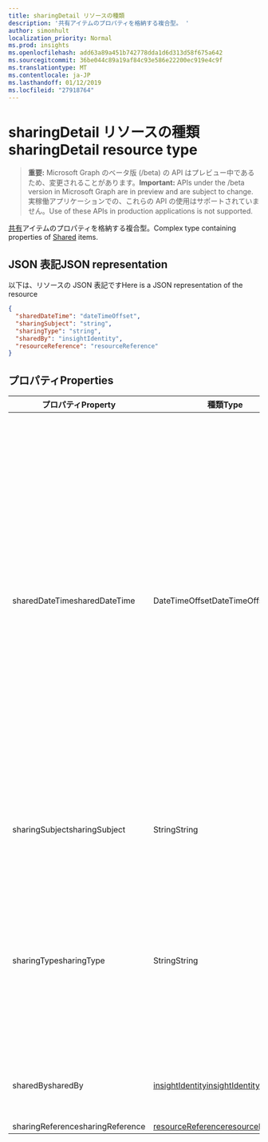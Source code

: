 ```yaml
---
title: sharingDetail リソースの種類
description: '共有アイテムのプロパティを格納する複合型。 '
author: simonhult
localization_priority: Normal
ms.prod: insights
ms.openlocfilehash: add63a89a451b742778dda1d6d313d58f675a642
ms.sourcegitcommit: 36be044c89a19af84c93e586e22200ec919e4c9f
ms.translationtype: MT
ms.contentlocale: ja-JP
ms.lasthandoff: 01/12/2019
ms.locfileid: "27918764"
---
```

# <a name="sharingdetail-resource-type"></a><span data-ttu-id="60817-103">sharingDetail リソースの種類</span><span class="sxs-lookup"><span data-stu-id="60817-103">sharingDetail resource type</span></span>

> <span data-ttu-id="60817-104">**重要:** Microsoft Graph のベータ版 (/beta) の API はプレビュー中であるため、変更されることがあります。</span><span class="sxs-lookup"><span data-stu-id="60817-104">**Important:** APIs under the /beta version in Microsoft Graph are in preview and are subject to change.</span></span> <span data-ttu-id="60817-105">実稼働アプリケーションでの、これらの API の使用はサポートされていません。</span><span class="sxs-lookup"><span data-stu-id="60817-105">Use of these APIs in production applications is not supported.</span></span>

<span data-ttu-id="60817-106">[共有](insights-shared.md)アイテムのプロパティを格納する複合型。</span><span class="sxs-lookup"><span data-stu-id="60817-106">Complex type containing properties of [Shared](insights-shared.md) items.</span></span> 

## <a name="json-representation"></a><span data-ttu-id="60817-107">JSON 表記</span><span class="sxs-lookup"><span data-stu-id="60817-107">JSON representation</span></span>
<span data-ttu-id="60817-108">以下は、リソースの JSON 表記です</span><span class="sxs-lookup"><span data-stu-id="60817-108">Here is a JSON representation of the resource</span></span>

```json
{
  "sharedDateTime": "dateTimeOffset",
  "sharingSubject": "string",
  "sharingType": "string",
  "sharedBy": "insightIdentity",
  "resourceReference": "resourceReference"
}
```

## <a name="properties"></a><span data-ttu-id="60817-109">プロパティ</span><span class="sxs-lookup"><span data-stu-id="60817-109">Properties</span></span>

| <span data-ttu-id="60817-110">プロパティ</span><span class="sxs-lookup"><span data-stu-id="60817-110">Property</span></span>              | <span data-ttu-id="60817-111">種類</span><span class="sxs-lookup"><span data-stu-id="60817-111">Type</span></span>          | <span data-ttu-id="60817-112">説明</span><span class="sxs-lookup"><span data-stu-id="60817-112">Description</span></span>  |
| -------------         |-----------    | -------------|
| <span data-ttu-id="60817-113">sharedDateTime</span><span class="sxs-lookup"><span data-stu-id="60817-113">sharedDateTime</span></span>        | <span data-ttu-id="60817-114">DateTimeOffset</span><span class="sxs-lookup"><span data-stu-id="60817-114">DateTimeOffset</span></span>| <span data-ttu-id="60817-115">日付と時刻、ファイルが最後に共有します。</span><span class="sxs-lookup"><span data-stu-id="60817-115">The date and time the file was last shared.</span></span> <span data-ttu-id="60817-116">Timestamp は、ISO 8601 形式を使用した日付と時刻の情報を表し、必ず UTC 時間です。</span><span class="sxs-lookup"><span data-stu-id="60817-116">The timestamp represents date and time information using ISO 8601 format and is always in UTC time.</span></span> <span data-ttu-id="60817-117">たとえば、2014 年 1 月 1 日午前 0 時 (UTC) は、次のようになります。`2014-01-01T00:00:00Z`</span><span class="sxs-lookup"><span data-stu-id="60817-117">For example, midnight UTC on Jan 1, 2014 would look like this: `2014-01-01T00:00:00Z`.</span></span> <span data-ttu-id="60817-118">読み取り専用です。</span><span class="sxs-lookup"><span data-stu-id="60817-118">Read-only.</span></span>  |
| <span data-ttu-id="60817-119">sharingSubject</span><span class="sxs-lookup"><span data-stu-id="60817-119">sharingSubject</span></span>        | <span data-ttu-id="60817-120">String</span><span class="sxs-lookup"><span data-stu-id="60817-120">String</span></span>          | <span data-ttu-id="60817-121">ドキュメントを共有している情報カテゴリです。</span><span class="sxs-lookup"><span data-stu-id="60817-121">The subject with which the document was shared.</span></span> |
| <span data-ttu-id="60817-122">sharingType</span><span class="sxs-lookup"><span data-stu-id="60817-122">sharingType</span></span>             | <span data-ttu-id="60817-123">String</span><span class="sxs-lookup"><span data-stu-id="60817-123">String</span></span>        | <span data-ttu-id="60817-124">方法、ドキュメントが共有されていた、「リンク」、「添付ファイル」、「グループ」、「サイト」であることができますを決定します。</span><span class="sxs-lookup"><span data-stu-id="60817-124">Determines the way the document was shared, can be by a "Link", "Attachment", "Group", "Site".</span></span>     |
| <span data-ttu-id="60817-125">sharedBy</span><span class="sxs-lookup"><span data-stu-id="60817-125">sharedBy</span></span>                | [<span data-ttu-id="60817-126">insightIdentity</span><span class="sxs-lookup"><span data-stu-id="60817-126">insightIdentity</span></span>](insights-insightidentity.md)      | <span data-ttu-id="60817-127">ドキュメントを共有するユーザーです。</span><span class="sxs-lookup"><span data-stu-id="60817-127">The user who shared the document.</span></span>  |
| <span data-ttu-id="60817-128">sharingReference</span><span class="sxs-lookup"><span data-stu-id="60817-128">sharingReference</span></span>        | [<span data-ttu-id="60817-129">resourceReference</span><span class="sxs-lookup"><span data-stu-id="60817-129">resourceReference</span></span>](insights-resourcereference.md)      |  |
